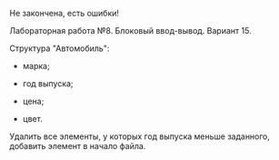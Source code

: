 Не закончена, есть ошибки!

Лабораторная работа №8. Блоковый ввод-вывод. Вариант 15.

Структура "Автомобиль":

- марка;

- год выпуска;

- цена;

- цвет.

Удалить все элементы, у которых год выпуска меньше
заданного, добавить элемент в начало файла.
